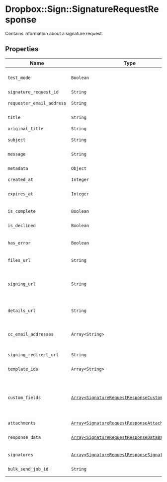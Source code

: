 # Dropbox::Sign::SignatureRequestResponse

Contains information about a signature request.

## Properties

| Name | Type | Description | Notes |
| ---- | ---- | ----------- | ----- |
| `test_mode` | ```Boolean``` |  Whether this is a test signature request. Test requests have no legal value. Defaults to `false`.  |  [default to false] |
| `signature_request_id` | ```String``` |  The id of the SignatureRequest.  |  |
| `requester_email_address` | ```String``` |  The email address of the initiator of the SignatureRequest.  |  |
| `title` | ```String``` |  The title the specified Account uses for the SignatureRequest.  |  |
| `original_title` | ```String``` |  Default Label for account.  |  |
| `subject` | ```String``` |  The subject in the email that was initially sent to the signers.  |  |
| `message` | ```String``` |  The custom message in the email that was initially sent to the signers.  |  |
| `metadata` | ```Object``` |  The metadata attached to the signature request.  |  |
| `created_at` | ```Integer``` |  Time the signature request was created.  |  |
| `expires_at` | ```Integer``` |  The time when the signature request will expire unsigned signatures. See [Signature Request Expiration Date](https://developers.hellosign.com/docs/signature-request/expiration/) for details.  |  |
| `is_complete` | ```Boolean``` |  Whether or not the SignatureRequest has been fully executed by all signers.  |  |
| `is_declined` | ```Boolean``` |  Whether or not the SignatureRequest has been declined by a signer.  |  |
| `has_error` | ```Boolean``` |  Whether or not an error occurred (either during the creation of the SignatureRequest or during one of the signings).  |  |
| `files_url` | ```String``` |  The URL where a copy of the request&#39;s documents can be downloaded.  |  |
| `signing_url` | ```String``` |  The URL where a signer, after authenticating, can sign the documents. This should only be used by users with existing Dropbox Sign accounts as they will be required to log in before signing.  |  |
| `details_url` | ```String``` |  The URL where the requester and the signers can view the current status of the SignatureRequest.  |  |
| `cc_email_addresses` | ```Array<String>``` |  A list of email addresses that were CCed on the SignatureRequest. They will receive a copy of the final PDF once all the signers have signed.  |  |
| `signing_redirect_url` | ```String``` |  The URL you want the signer redirected to after they successfully sign.  |  |
| `template_ids` | ```Array<String>``` |  Templates IDs used in this SignatureRequest (if any).  |  |
| `custom_fields` | [```Array<SignatureRequestResponseCustomFieldBase>```](SignatureRequestResponseCustomFieldBase.md) |  An array of Custom Field objects containing the name and type of each custom field.<br><br>* Text Field uses `SignatureRequestResponseCustomFieldText`<br>* Checkbox Field uses `SignatureRequestResponseCustomFieldCheckbox`  |  |
| `attachments` | [```Array<SignatureRequestResponseAttachment>```](SignatureRequestResponseAttachment.md) |  Signer attachments.  |  |
| `response_data` | [```Array<SignatureRequestResponseDataBase>```](SignatureRequestResponseDataBase.md) |  An array of form field objects containing the name, value, and type of each textbox or checkmark field filled in by the signers.  |  |
| `signatures` | [```Array<SignatureRequestResponseSignatures>```](SignatureRequestResponseSignatures.md) |  An array of signature objects, 1 for each signer.  |  |
| `bulk_send_job_id` | ```String``` |  The ID of the Bulk Send job which sent the signature request, if applicable.  |  |


